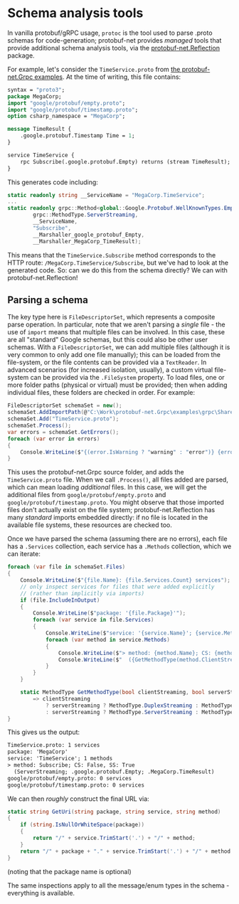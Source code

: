 # Schema analysis tools

In vanilla protobuf/gRPC usage, `protoc` is the tool used to parse .proto schemas for code-generation; protobuf-net provides *managed* tools that provide additional schema analysis tools,
via the [protobuf-net.Reflection](https://www.nuget.org/packages/protobuf-net.Reflection) package.

For example, let's consider the `TimeService.proto` from [the protobuf-net.Grpc examples](https://github.com/protobuf-net/protobuf-net.Grpc/tree/main/examples/grpc/Shared). At the time
of writing, this file contains:

``` proto
syntax = "proto3";
package MegaCorp;
import "google/protobuf/empty.proto";
import "google/protobuf/timestamp.proto";
option csharp_namespace = "MegaCorp";

message TimeResult {
	.google.protobuf.Timestamp Time = 1;
}

service TimeService {
	rpc Subscribe(.google.protobuf.Empty) returns (stream TimeResult);
}
```

This generates code including:

``` c#
static readonly string __ServiceName = "MegaCorp.TimeService";
...
static readonly grpc::Method<global::Google.Protobuf.WellKnownTypes.Empty, global::MegaCorp.TimeResult> __Method_Subscribe = new grpc::Method<global::Google.Protobuf.WellKnownTypes.Empty, global::MegaCorp.TimeResult>(
        grpc::MethodType.ServerStreaming,
        __ServiceName,
        "Subscribe",
        __Marshaller_google_protobuf_Empty,
        __Marshaller_MegaCorp_TimeResult);
```

This means that the `TimeService.Subscribe` method corresponds to the HTTP route: `/MegaCorp.TimeService/Subscribe`, but we've had to look at the generated code. So: can we do this from
the schema directly? We can with protobuf-net.Reflection!

## Parsing a schema

The key type here is `FileDescriptorSet`, which represents a composite parse operation. In particular, note that we aren't parsing a *single* file - the use of `import` means that multiple
files can be involved. In this case, these are all "standard" Google schemas, but this could also be other user schemas. With a `FileDescriptorSet`, we can add multiple files (although it is
very common to only add one file manually); this can be loaded from the file-system, or the file contents can be provided via a `TextReader`. In advanced scenarios (for
increased isolation, usually), a custom virtual file-system can be provided via the `.FileSystem` property. To load files, one or more folder paths (physical or virtual) must be
provided; then when adding individual files, these folders are checked in order. For example:

``` c#
FileDescriptorSet schemaSet = new();
schemaSet.AddImportPath(@"C:\Work\protobuf-net.Grpc\examples\grpc\Shared");
schemaSet.Add("TimeService.proto");
schemaSet.Process();
var errors = schemaSet.GetErrors();
foreach (var error in errors)
{
    Console.WriteLine($"{(error.IsWarning ? "warning" : "error")} {error.ErrorNumber}: {error.File}#{error.LineNumber}: {error.Message}");
}
```

This uses the protobuf-net.Grpc source folder, and adds the `TimeService.proto` file. When we call `.Process()`, all files added are parsed, which can mean loading *additional* files.
In this case, we will get the additional files from `google/protobuf/empty.proto` and `google/protobuf/timestamp.proto`. You might observe that those imported files don't actually exist on
the file system; protobuf-net.Reflection has many *standard* imports embedded directly: if no file is located in the available file systems, these resources are checked too.

Once we have parsed the schema (assuming there are no errors), each file has a `.Services` collection, each service has a `.Methods` collection, which we can iterate:

``` c#
foreach (var file in schemaSet.Files)
{
    Console.WriteLine($"{file.Name}: {file.Services.Count} services");
    // only inspect services for files that were added explicitly
    // (rather than implicitly via imports)
    if (file.IncludeInOutput)
    {
        Console.WriteLine($"package: '{file.Package}'");
        foreach (var service in file.Services)
        {
            Console.WriteLine($"service: '{service.Name}'; {service.Methods.Count} methods");
            foreach (var method in service.Methods)
            {
                Console.WriteLine($"> method: {method.Name}; CS: {method.ClientStreaming}, SS: {method.ServerStreaming}");
                Console.WriteLine($"  ({GetMethodType(method.ClientStreaming, method.ServerStreaming)}; {method.InputType}; {method.OutputType})");
            }
        }
    }

    static MethodType GetMethodType(bool clientStreaming, bool serverStreaming)
        => clientStreaming
            ? serverStreaming ? MethodType.DuplexStreaming : MethodType.ClientStreaming
            : serverStreaming ? MethodType.ServerStreaming : MethodType.Unary;
}
```

This gives us the output:

``` txt
TimeService.proto: 1 services
package: 'MegaCorp'
service: 'TimeService'; 1 methods
> method: Subscribe; CS: False, SS: True
  (ServerStreaming; .google.protobuf.Empty; .MegaCorp.TimeResult)
google/protobuf/empty.proto: 0 services
google/protobuf/timestamp.proto: 0 services
```

We can then *roughly* construct the final URL via:

``` c#
static string GetUri(string package, string service, string method)
{
    if (string.IsNullOrWhiteSpace(package))
    {
        return "/" + service.TrimStart('.') + "/" + method;
    }
    return "/" + package + "." + service.TrimStart('.') + "/" + method;
}
```

(noting that the package name is optional)

The same inspections apply to all the message/enum types in the schema - everything is available.